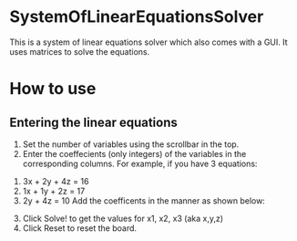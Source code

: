 # SystemOfLinearEquationsSolver
This is a system of linear equations solver which also comes with a GUI. It uses matrices to solve the equations.

# How to use
## Entering the linear equations
1. Set the number of variables using the scrollbar in the top.
2. Enter the coeffecients (only integers) of the variables in the corresponding columns. For example, if you have 3 equations: 
  1) 3x + 2y + 4z = 16
  2) 1x + 1y + 2z = 17
  3) 2y + 4z = 10
  Add the coefficents in the manner as shown below:
3. Click Solve! to get the values for x1, x2, x3 (aka x,y,z)
4. Click Reset to reset the board.

